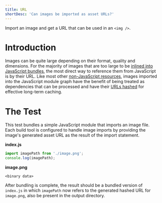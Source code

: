 ```yaml
---
title: URL
shortDesc: 'Can images be imported as asset URLs?'
---
```


Import an image and get a URL that can be used in an `<img />`.

# Introduction

Images can be quite large depending on their format, quality and dimensions. For the majority of images that are too large to be [inlined into JavaScript bundles](/non-js-resources/image/data-url/), the most direct way to reference them from JavaScript is by their URL. Like most other [non-JavaScript resources](/non-js-resources/), images imported into the JavaScript module graph have the benefit of being treated as dependencies that can be processed and have their [URLs hashed](/hashing/) for effective long-term caching.

# The Test

This test bundles a simple JavaScript module that imports an image file. Each build tool is configured to handle image imports by providing the image's generated asset URL as the result of the import statement.

**index.js**

```js
import imagePath from './image.png';
console.log(imagePath);
```

**image.png**

```
<binary data>
```

After bundling is complete, the result should be a bundled version of `index.js` in which `imagePath` now refers to the generated hashed URL for `image.png`, also be present in the output directory.
